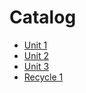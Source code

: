# Catalog
* [Unit 1](volume1/Unit1.md)
* [Unit 2](volume1/Unit2.md)
* [Unit 3](volume1/Unit3.md)
* [Recycle 1](volume1/Recycle1.md)
